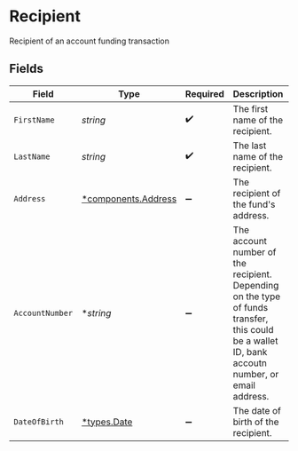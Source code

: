 # Recipient

Recipient of an account funding transaction


## Fields

| Field                                                                                                                                           | Type                                                                                                                                            | Required                                                                                                                                        | Description                                                                                                                                     | Example                                                                                                                                         |
| ----------------------------------------------------------------------------------------------------------------------------------------------- | ----------------------------------------------------------------------------------------------------------------------------------------------- | ----------------------------------------------------------------------------------------------------------------------------------------------- | ----------------------------------------------------------------------------------------------------------------------------------------------- | ----------------------------------------------------------------------------------------------------------------------------------------------- |
| `FirstName`                                                                                                                                     | *string*                                                                                                                                        | :heavy_check_mark:                                                                                                                              | The first name of the recipient.                                                                                                                |                                                                                                                                                 |
| `LastName`                                                                                                                                      | *string*                                                                                                                                        | :heavy_check_mark:                                                                                                                              | The last name of the recipient.                                                                                                                 |                                                                                                                                                 |
| `Address`                                                                                                                                       | [*components.Address](../../models/components/address.md)                                                                                       | :heavy_minus_sign:                                                                                                                              | The recipient of the fund's address.                                                                                                            |                                                                                                                                                 |
| `AccountNumber`                                                                                                                                 | **string*                                                                                                                                       | :heavy_minus_sign:                                                                                                                              | The account number of the recipient. Depending on the type of funds transfer, this could be a wallet ID, bank accoutn number, or email address. | act12345                                                                                                                                        |
| `DateOfBirth`                                                                                                                                   | [*types.Date](../../types/date.md)                                                                                                              | :heavy_minus_sign:                                                                                                                              | The date of birth of the recipient.                                                                                                             | 1995-12-23                                                                                                                                      |